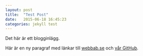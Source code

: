 ```yaml
---
layout: post
title:  "Test Post"
date:   2015-06-18 16:45:23
categories: jekyll test
---
```

Det här är ett blogginlägg.

Här är en ny paragraf med länkar till [webbab.se][webbab] och [vår GitHub][webbab-gh].

[webbab]:      https://webbab.se
[webbab-gh]:   https://github.com/webbab